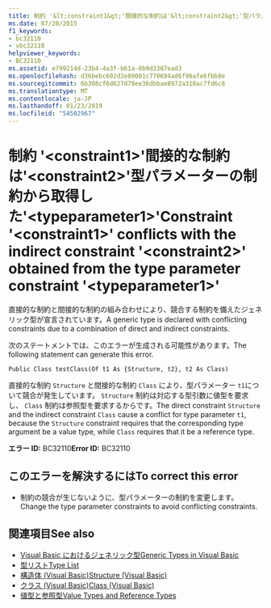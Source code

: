 ```yaml
---
title: 制約 '&lt;constraint1&gt;'間接的な制約は'&lt;constraint2&gt;'型パラメーターの制約から取得した'&lt;typeparameter1&gt;'
ms.date: 07/20/2015
f1_keywords:
- bc32110
- vbc32110
helpviewer_keywords:
- BC32110
ms.assetid: e799214d-23b4-4a3f-b61a-0b9d3387ead3
ms.openlocfilehash: d36bebc602d2e89081c770694ad6f96afe6fbb8e
ms.sourcegitcommit: 6b308cf6d627d78ee36dbbae8972a310ac7fd6c8
ms.translationtype: MT
ms.contentlocale: ja-JP
ms.lasthandoff: 01/23/2019
ms.locfileid: "54502967"
---
```

# <a name="constraint-ltconstraint1gt-conflicts-with-the-indirect-constraint-ltconstraint2gt-obtained-from-the-type-parameter-constraint-lttypeparameter1gt"></a><span data-ttu-id="63c1c-102">制約 '&lt;constraint1&gt;'間接的な制約は'&lt;constraint2&gt;'型パラメーターの制約から取得した'&lt;typeparameter1&gt;'</span><span class="sxs-lookup"><span data-stu-id="63c1c-102">Constraint '&lt;constraint1&gt;' conflicts with the indirect constraint '&lt;constraint2&gt;' obtained from the type parameter constraint '&lt;typeparameter1&gt;'</span></span>
<span data-ttu-id="63c1c-103">直接的な制約と間接的な制約の組み合わせにより、競合する制約を備えたジェネリック型が宣言されています。</span><span class="sxs-lookup"><span data-stu-id="63c1c-103">A generic type is declared with conflicting constraints due to a combination of direct and indirect constraints.</span></span>  
  
 <span data-ttu-id="63c1c-104">次のステートメントでは、このエラーが生成される可能性があります。</span><span class="sxs-lookup"><span data-stu-id="63c1c-104">The following statement can generate this error.</span></span>  
  
 `Public Class testClass(Of t1 As {Structure, t2}, t2 As Class)`  
  
 <span data-ttu-id="63c1c-105">直接的な制約 `Structure` と間接的な制約 `Class` により、型パラメーター `t1`について競合が発生しています。 `Structure` 制約は対応する型引数に値型を要求し、 `Class` 制約は参照型を要求するからです。</span><span class="sxs-lookup"><span data-stu-id="63c1c-105">The direct constraint `Structure` and the indirect constraint `Class` cause a conflict for type parameter `t1`, because the `Structure` constraint requires that the corresponding type argument be a value type, while `Class` requires that it be a reference type.</span></span>  
  
 <span data-ttu-id="63c1c-106">**エラー ID:** BC32110</span><span class="sxs-lookup"><span data-stu-id="63c1c-106">**Error ID:** BC32110</span></span>  
  
## <a name="to-correct-this-error"></a><span data-ttu-id="63c1c-107">このエラーを解決するには</span><span class="sxs-lookup"><span data-stu-id="63c1c-107">To correct this error</span></span>  
  
-   <span data-ttu-id="63c1c-108">制約の競合が生じないように、型パラメーターの制約を変更します。</span><span class="sxs-lookup"><span data-stu-id="63c1c-108">Change the type parameter constraints to avoid conflicting constraints.</span></span>  
  
## <a name="see-also"></a><span data-ttu-id="63c1c-109">関連項目</span><span class="sxs-lookup"><span data-stu-id="63c1c-109">See also</span></span>

- [<span data-ttu-id="63c1c-110">Visual Basic におけるジェネリック型</span><span class="sxs-lookup"><span data-stu-id="63c1c-110">Generic Types in Visual Basic</span></span>](../../visual-basic/programming-guide/language-features/data-types/generic-types.md)
- [<span data-ttu-id="63c1c-111">型リスト</span><span class="sxs-lookup"><span data-stu-id="63c1c-111">Type List</span></span>](../../visual-basic/language-reference/statements/type-list.md)
- [<span data-ttu-id="63c1c-112">構造体 (Visual Basic)</span><span class="sxs-lookup"><span data-stu-id="63c1c-112">Structure (Visual Basic)</span></span>](../../visual-basic/language-reference/statements/structure-statement.md)
- [<span data-ttu-id="63c1c-113">クラス (Visual Basic)</span><span class="sxs-lookup"><span data-stu-id="63c1c-113">Class (Visual Basic)</span></span>](../../visual-basic/language-reference/statements/class-statement.md)
- [<span data-ttu-id="63c1c-114">値型と参照型</span><span class="sxs-lookup"><span data-stu-id="63c1c-114">Value Types and Reference Types</span></span>](../../visual-basic/programming-guide/language-features/data-types/value-types-and-reference-types.md)
